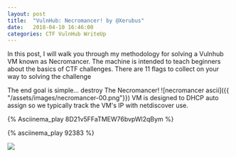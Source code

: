 ```yaml
---
layout: post
title:  "VulnHub: Necromancer! by @Xerubus"
date:   2018-04-10 16:46:00
categories: CTF VulnHub WriteUp
---
```


In this post, I will walk you through my methodology for solving a Vulnhub VM known as Necromancer.
The machine is intended to teach beginners about the basics of CTF challenges.
There are 11 flags to collect on your way to solving the challenge

The end goal is simple… destroy The Necromancer!
![necromancer ascii]({{ "/assets/images/necromancer-00.png"}})
VM is designed to DHCP auto assign so we typically track the VM's IP with netdiscover use.

{% Asciinema_play 8D21v5FFaTMEW76bvpWl2qBym %}

{% asciinema_play 92383 %}


<a href="https://asciinema.org/a/48201" target="_blank"><img src="https://asciinema.org/a/8D21v5FFaTMEW76bvpWl2qBym.png"/></a>